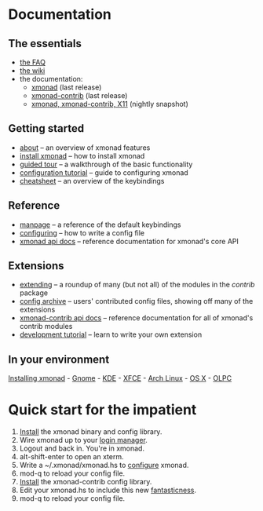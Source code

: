 ---
---

# Documentation

<div class="row">
<div class="col-lg" markdown="1">

## The essentials

* [the FAQ](https://wiki.haskell.org/Xmonad/Frequently_asked_questions)
* [the wiki](https://wiki.haskell.org/Xmonad)
* the documentation:
  * [xmonad](https://hackage.haskell.org/package/xmonad) (last release)
  * [xmonad-contrib](https://hackage.haskell.org/package/xmonad-contrib) (last release)
  * [xmonad, xmonad-contrib, X11](https://xmonad.github.io/xmonad-docs/) (nightly snapshot)

## Getting started

* [about](about.md) – an overview of xmonad features
* [install xmonad](INSTALL.md) – how to install xmonad
* [guided tour](tour.md) – a walkthrough of the basic functionality
* [configuration tutorial](TUTORIAL.md) – guide to configuring xmonad
* [cheatsheet](images/cheat/xmbindings.png) – an overview of the keybindings

## Reference

* [manpage](manpage.html) – a reference of the default keybindings
* [configuring](https://hackage.haskell.org/package/xmonad-contrib/docs/XMonad-Doc-Configuring.html) – how to write a config file
* [xmonad api docs](https://hackage.haskell.org/package/xmonad) – reference documentation for xmonad's core API

## Extensions

* [extending](https://hackage.haskell.org/package/xmonad-contrib/docs/XMonad-Doc-Extending.html) – a roundup of many (but not all) of the modules in the _contrib_ package
* [config archive](https://wiki.haskell.org/Xmonad/Config_archive) – users' contributed config files, showing off many of the extensions
* [xmonad-contrib api docs](https://hackage.haskell.org/package/xmonad-contrib) – reference documentation for all of xmonad's contrib modules
* [development tutorial](https://wiki.haskell.org/Xmonad/xmonad_development_tutorial) – learn to write your own extension

## In your environment

[Installing xmonad](INSTALL.md) - [Gnome](gnome.md) - [KDE](https://wiki.haskell.org/Xmonad/Using_xmonad_in_KDE) - [XFCE](https://wiki.haskell.org/Xmonad/Using_xmonad_in_XFCE) - [Arch Linux](https://wiki.archlinux.org/index.php/XMonad) - [OS X](https://wiki.haskell.org/Xmonad/Using_xmonad_on_Apple_OSX) - [OLPC](https://wiki.haskell.org/Xmonad/Using_xmonad_on_OLPC_XO)

</div>
<div class="col-lg" markdown="1">

# Quick start for the impatient

1.  [Install](download.md) the xmonad binary and config library.
2.  Wire xmonad up to your [login manager](INSTALL.md#make-xmonad-your-window-manager).
3.  Logout and back in.  You're in xmonad.
4.  alt-shift-enter to open an xterm.
5.  Write a ~/.xmonad/xmonad.hs to [configure](TUTORIAL.md) xmonad.
6.  mod-q to reload your config file.
7.  [Install](download.md) the xmonad-contrib config library.
8.  Edit your xmonad.hs to include this new [fantasticness](https://wiki.haskell.org/Xmonad/Config_archive).
9.  mod-q to reload your config file.

</div>
</div>
